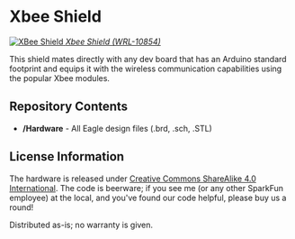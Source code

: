 Xbee Shield
===========

[![XBee Shield](https://dlnmh9ip6v2uc.cloudfront.net/images/products/1/0/8/5/4/10854-05_i_ma.jpg)
*Xbee Shield (WRL-10854)*](https://www.sparkfun.com/products/10854)

This shield mates directly with any dev board that has an Arduino standard footprint and equips it with the wireless
communication capabilities using the popular Xbee modules. 


Repository Contents
-------------------

* **/Hardware** - All Eagle design files (.brd, .sch, .STL)

License Information
-------------------
The hardware is released under [Creative Commons ShareAlike 4.0 International](https://creativecommons.org/licenses/by-sa/4.0/).
The code is beerware; if you see me (or any other SparkFun employee) at the local, and you've found our code helpful, please buy us a round!

Distributed as-is; no warranty is given.